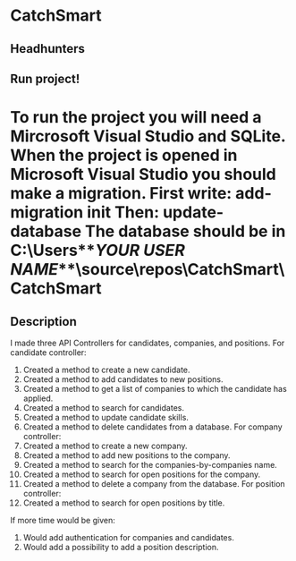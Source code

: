 # CatchSmart
## **Headhunters**

## **Run project!**
To run the project you will need a Mircrosoft Visual Studio and  SQLite. 
When the project is opened in Microsoft Visual Studio you should make a migration.
First write: **add-migration init**
Then: **update-database**
The database should be in  C:\Users\**_YOUR USER NAME_**\source\repos\CatchSmart\CatchSmart
===
## **Description**
I made three API Controllers for candidates, companies, and positions.
For candidate controller: 
1. Created a method to create a new candidate.
2. Created a method to add candidates to new positions.
3. Created a method to get a list of companies to which the candidate has applied.
4. Created a method to search for candidates. 
5. Created a method to update candidate skills. 
6. Created a method to delete candidates from a database.
For company controller:
1. Created a method to create a new company.
2. Created a method to add new positions to the company. 
3. Created a method to search for the companies-by-companies name. 
4. Created a method to search for open positions for the company.
5. Created a method to delete a company from the database. 
For position controller:
1. Created a method to search for open positions by title.

If more time would be given: 
1. Would add authentication for companies and candidates.
2. Would add a possibility to add a position description. 


